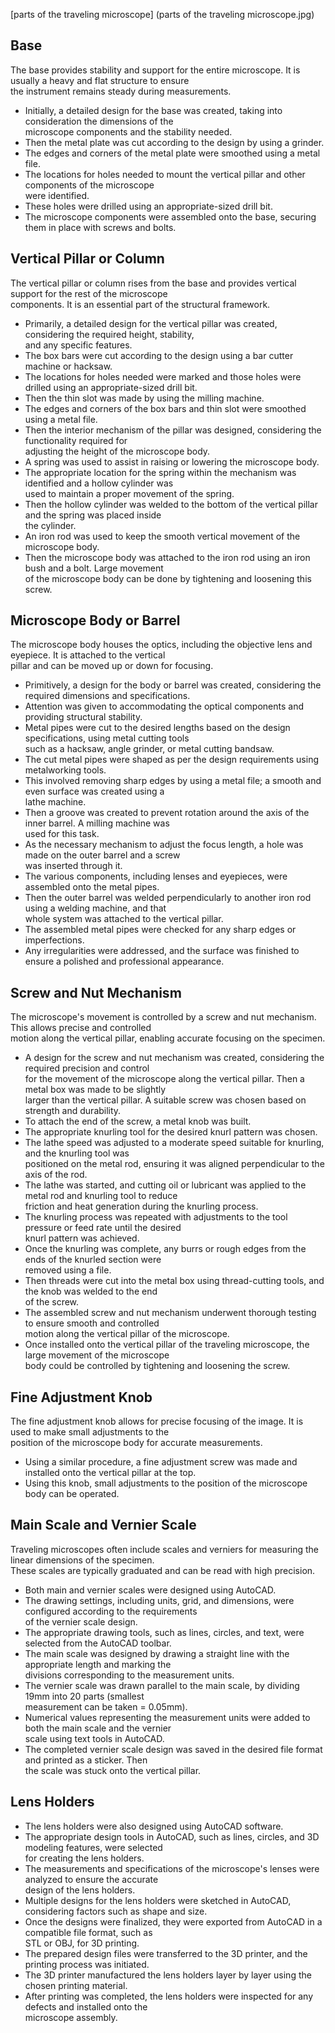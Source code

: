 



[parts of the traveling microscope] (parts of the traveling microscope.jpg)







## **Base**
The base provides stability and support for the entire microscope. It is usually a heavy and flat structure to ensure  
the instrument remains steady during measurements.

- Initially, a detailed design for the base was created, taking into consideration the dimensions of the  
  microscope components and the stability needed.
- Then the metal plate was cut according to the design by using a grinder.
- The edges and corners of the metal plate were smoothed using a metal file.
- The locations for holes needed to mount the vertical pillar and other components of the microscope  
  were identified.
- These holes were drilled using an appropriate-sized drill bit.
- The microscope components were assembled onto the base, securing them in place with screws and bolts.

## **Vertical Pillar or Column**
The vertical pillar or column rises from the base and provides vertical support for the rest of the microscope  
components. It is an essential part of the structural framework.

- Primarily, a detailed design for the vertical pillar was created, considering the required height, stability,  
  and any specific features.
- The box bars were cut according to the design using a bar cutter machine or hacksaw.
- The locations for holes needed were marked and those holes were drilled using an appropriate-sized drill bit.
- Then the thin slot was made by using the milling machine.
- The edges and corners of the box bars and thin slot were smoothed using a metal file.
- Then the interior mechanism of the pillar was designed, considering the functionality required for  
  adjusting the height of the microscope body.
- A spring was used to assist in raising or lowering the microscope body.
- The appropriate location for the spring within the mechanism was identified and a hollow cylinder was  
  used to maintain a proper movement of the spring.
- Then the hollow cylinder was welded to the bottom of the vertical pillar and the spring was placed inside  
  the cylinder.
- An iron rod was used to keep the smooth vertical movement of the microscope body.
- Then the microscope body was attached to the iron rod using an iron bush and a bolt. Large movement  
  of the microscope body can be done by tightening and loosening this screw.

## **Microscope Body or Barrel**
The microscope body houses the optics, including the objective lens and eyepiece. It is attached to the vertical  
pillar and can be moved up or down for focusing.

- Primitively, a design for the body or barrel was created, considering the required dimensions and specifications.
- Attention was given to accommodating the optical components and providing structural stability.
- Metal pipes were cut to the desired lengths based on the design specifications, using metal cutting tools  
  such as a hacksaw, angle grinder, or metal cutting bandsaw.
- The cut metal pipes were shaped as per the design requirements using metalworking tools.
- This involved removing sharp edges by using a metal file; a smooth and even surface was created using a  
  lathe machine.
- Then a groove was created to prevent rotation around the axis of the inner barrel. A milling machine was  
  used for this task.
- As the necessary mechanism to adjust the focus length, a hole was made on the outer barrel and a screw  
  was inserted through it.
- The various components, including lenses and eyepieces, were assembled onto the metal pipes.
- Then the outer barrel was welded perpendicularly to another iron rod using a welding machine, and that  
  whole system was attached to the vertical pillar.
- The assembled metal pipes were checked for any sharp edges or imperfections.
- Any irregularities were addressed, and the surface was finished to ensure a polished and professional appearance.

## **Screw and Nut Mechanism**
The microscope's movement is controlled by a screw and nut mechanism. This allows precise and controlled  
motion along the vertical pillar, enabling accurate focusing on the specimen.

- A design for the screw and nut mechanism was created, considering the required precision and control  
  for the movement of the microscope along the vertical pillar. Then a metal box was made to be slightly  
  larger than the vertical pillar. A suitable screw was chosen based on strength and durability.
- To attach the end of the screw, a metal knob was built.
- The appropriate knurling tool for the desired knurl pattern was chosen.
- The lathe speed was adjusted to a moderate speed suitable for knurling, and the knurling tool was  
  positioned on the metal rod, ensuring it was aligned perpendicular to the axis of the rod.
- The lathe was started, and cutting oil or lubricant was applied to the metal rod and knurling tool to reduce  
  friction and heat generation during the knurling process.
- The knurling process was repeated with adjustments to the tool pressure or feed rate until the desired  
  knurl pattern was achieved.
- Once the knurling was complete, any burrs or rough edges from the ends of the knurled section were  
  removed using a file.
- Then threads were cut into the metal box using thread-cutting tools, and the knob was welded to the end  
  of the screw.
- The assembled screw and nut mechanism underwent thorough testing to ensure smooth and controlled  
  motion along the vertical pillar of the microscope.
- Once installed onto the vertical pillar of the traveling microscope, the large movement of the microscope  
  body could be controlled by tightening and loosening the screw.

## **Fine Adjustment Knob**
The fine adjustment knob allows for precise focusing of the image. It is used to make small adjustments to the  
position of the microscope body for accurate measurements.

- Using a similar procedure, a fine adjustment screw was made and installed onto the vertical pillar at the top.
- Using this knob, small adjustments to the position of the microscope body can be operated.

## **Main Scale and Vernier Scale**
Traveling microscopes often include scales and verniers for measuring the linear dimensions of the specimen.  
These scales are typically graduated and can be read with high precision.

- Both main and vernier scales were designed using AutoCAD.
- The drawing settings, including units, grid, and dimensions, were configured according to the requirements  
  of the vernier scale design.
- The appropriate drawing tools, such as lines, circles, and text, were selected from the AutoCAD toolbar.
- The main scale was designed by drawing a straight line with the appropriate length and marking the  
  divisions corresponding to the measurement units.
- The vernier scale was drawn parallel to the main scale, by dividing 19mm into 20 parts (smallest  
  measurement can be taken = 0.05mm).
- Numerical values representing the measurement units were added to both the main scale and the vernier  
  scale using text tools in AutoCAD.
- The completed vernier scale design was saved in the desired file format and printed as a sticker. Then  
  the scale was stuck onto the vertical pillar.

## **Lens Holders**
- The lens holders were also designed using AutoCAD software.
- The appropriate design tools in AutoCAD, such as lines, circles, and 3D modeling features, were selected  
  for creating the lens holders.
- The measurements and specifications of the microscope's lenses were analyzed to ensure the accurate  
  design of the lens holders.
- Multiple designs for the lens holders were sketched in AutoCAD, considering factors such as shape and size.
- Once the designs were finalized, they were exported from AutoCAD in a compatible file format, such as  
  STL or OBJ, for 3D printing.
- The prepared design files were transferred to the 3D printer, and the printing process was initiated.
- The 3D printer manufactured the lens holders layer by layer using the chosen printing material.
- After printing was completed, the lens holders were inspected for any defects and installed onto the  
  microscope assembly.
